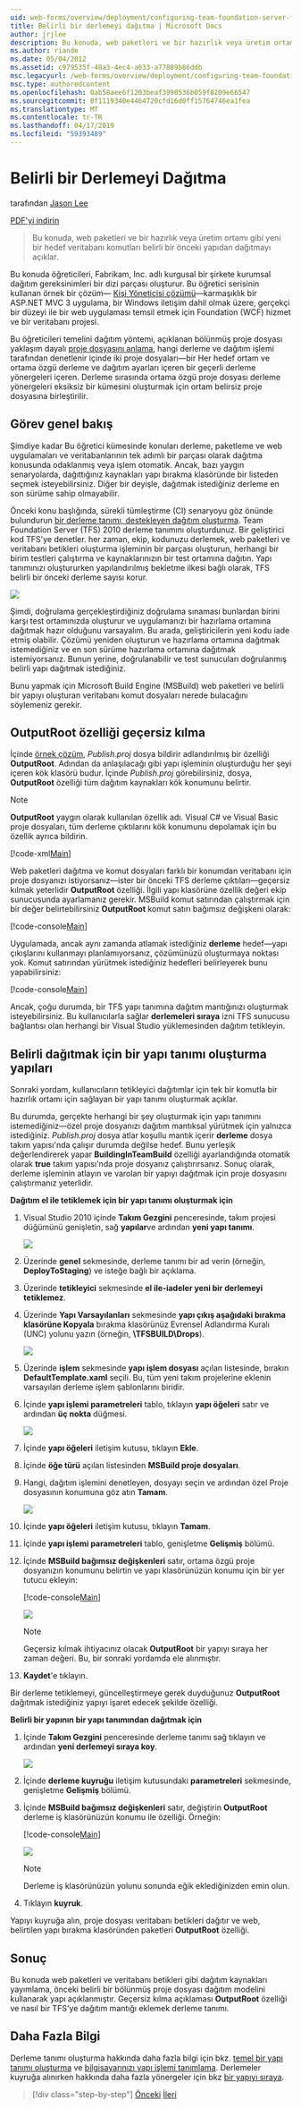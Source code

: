 ```yaml
---
uid: web-forms/overview/deployment/configuring-team-foundation-server-for-web-deployment/deploying-a-specific-build
title: Belirli bir derlemeyi dağıtma | Microsoft Docs
author: jrjlee
description: Bu konuda, web paketleri ve bir hazırlık veya üretim ortamını gibi yeni bir hedef veritabanı komutları belirli bir önceki yapıdan dağıtmayı açıklar...
ms.author: riande
ms.date: 05/04/2012
ms.assetid: c979535f-48a3-4ec4-a633-a77889b86ddb
msc.legacyurl: /web-forms/overview/deployment/configuring-team-foundation-server-for-web-deployment/deploying-a-specific-build
msc.type: authoredcontent
ms.openlocfilehash: 0ab58aee6f1203beaf3990536b059f8209e66547
ms.sourcegitcommit: 0f1119340e4464720cfd16d0ff15764746ea1fea
ms.translationtype: MT
ms.contentlocale: tr-TR
ms.lasthandoff: 04/17/2019
ms.locfileid: "59393489"
---
```

# <a name="deploying-a-specific-build"></a>Belirli bir Derlemeyi Dağıtma

tarafından [Jason Lee](https://github.com/jrjlee)

[PDF'yi indirin](https://msdnshared.blob.core.windows.net/media/MSDNBlogsFS/prod.evol.blogs.msdn.com/CommunityServer.Blogs.Components.WeblogFiles/00/00/00/63/56/8130.DeployingWebAppsInEnterpriseScenarios.pdf)

> Bu konuda, web paketleri ve bir hazırlık veya üretim ortamı gibi yeni bir hedef veritabanı komutları belirli bir önceki yapıdan dağıtmayı açıklar.


Bu konuda öğreticileri, Fabrikam, Inc. adlı kurgusal bir şirkete kurumsal dağıtım gereksinimleri bir dizi parçası oluşturur. Bu öğretici serisinin kullanan örnek bir çözüm&#x2014; [Kişi Yöneticisi çözümü](../web-deployment-in-the-enterprise/the-contact-manager-solution.md)&#x2014;karmaşıklık bir ASP.NET MVC 3 uygulama, bir Windows iletişim dahil olmak üzere, gerçekçi bir düzeyi ile bir web uygulaması temsil etmek için Foundation (WCF) hizmet ve bir veritabanı projesi.

Bu öğreticileri temelini dağıtım yöntemi, açıklanan bölünmüş proje dosyası yaklaşım dayalı [proje dosyasını anlama](../web-deployment-in-the-enterprise/understanding-the-project-file.md), hangi derleme ve dağıtım işlemi tarafından denetlenir içinde iki proje dosyaları&#x2014;bir Her hedef ortam ve ortama özgü derleme ve dağıtım ayarları içeren bir geçerli derleme yönergeleri içeren. Derleme sırasında ortama özgü proje dosyası derleme yönergeleri eksiksiz bir kümesini oluşturmak için ortam belirsiz proje dosyasına birleştirilir.

## <a name="task-overview"></a>Görev genel bakış

Şimdiye kadar Bu öğretici kümesinde konuları derleme, paketleme ve web uygulamaları ve veritabanlarının tek adımlı bir parçası olarak dağıtma konusunda odaklanmış veya işlem otomatik. Ancak, bazı yaygın senaryolarda, dağıttığınız kaynakları yapı bırakma klasöründe bir listeden seçmek isteyebilirsiniz. Diğer bir deyişle, dağıtmak istediğiniz derleme en son sürüme sahip olmayabilir.

Önceki konu başlığında, sürekli tümleştirme (CI) senaryoyu göz önünde bulundurun [bir derleme tanımı, destekleyen dağıtım oluşturma](creating-a-build-definition-that-supports-deployment.md). Team Foundation Server (TFS) 2010 derleme tanımını oluşturdunuz. Bir geliştirici kod TFS'ye denetler. her zaman, ekip, kodunuzu derlemek, web paketleri ve veritabanı betikleri oluşturma işleminin bir parçası oluşturun, herhangi bir birim testleri çalıştırma ve kaynaklarınızın bir test ortamına dağıtın. Yapı tanımınızı oluştururken yapılandırılmış bekletme ilkesi bağlı olarak, TFS belirli bir önceki derleme sayısı korur.

![](deploying-a-specific-build/_static/image1.png)

Şimdi, doğrulama gerçekleştirdiğiniz doğrulama sınaması bunlardan birini karşı test ortamınızda oluşturur ve uygulamanızı bir hazırlama ortamına dağıtmak hazır olduğunu varsayalım. Bu arada, geliştiricilerin yeni kodu iade etmiş olabilir. Çözümü yeniden oluşturun ve hazırlama ortamına dağıtmak istemediğiniz ve en son sürüme hazırlama ortamına dağıtmak istemiyorsanız. Bunun yerine, doğrulanabilir ve test sunucuları doğrulanmış belirli yapı dağıtmak istediğiniz.

Bunu yapmak için Microsoft Build Engine (MSBuild) web paketleri ve belirli bir yapıyı oluşturan veritabanı komut dosyaları nerede bulacağını söylemeniz gerekir.

## <a name="overriding-the-outputroot-property"></a>OutputRoot özelliği geçersiz kılma

İçinde [örnek çözüm](../web-deployment-in-the-enterprise/the-contact-manager-solution.md), *Publish.proj* dosya bildirir adlandırılmış bir özelliği **OutputRoot**. Adından da anlaşılacağı gibi yapı işleminin oluşturduğu her şeyi içeren kök klasörü budur. İçinde *Publish.proj* görebilirsiniz, dosya, **OutputRoot** özelliği tüm dağıtım kaynakları kök konumunu belirtir.

> [!NOTE]
> **OutputRoot** yaygın olarak kullanılan özellik adı. Visual C# ve Visual Basic proje dosyaları, tüm derleme çıktılarını kök konumunu depolamak için bu özellik ayrıca bildirin.


[!code-xml[Main](deploying-a-specific-build/samples/sample1.xml)]


Web paketleri dağıtma ve komut dosyaları farklı bir konumdan veritabanı için proje dosyanızı istiyorsanız&#x2014;ister bir önceki TFS derleme çıktıları&#x2014;geçersiz kılmak yeterlidir **OutputRoot** özelliği. İlgili yapı klasörüne özellik değeri ekip sunucusunda ayarlamanız gerekir. MSBuild komut satırından çalıştırmak için bir değer belirtebilirsiniz **OutputRoot** komut satırı bağımsız değişkeni olarak:


[!code-console[Main](deploying-a-specific-build/samples/sample2.cmd)]


Uygulamada, ancak aynı zamanda atlamak istediğiniz **derleme** hedef&#x2014;yapı çıkışlarını kullanmayı planlamıyorsanız, çözümünüzü oluşturmaya noktası yok. Komut satırından yürütmek istediğiniz hedefleri belirleyerek bunu yapabilirsiniz:


[!code-console[Main](deploying-a-specific-build/samples/sample3.cmd)]


Ancak, çoğu durumda, bir TFS yapı tanımına dağıtım mantığınızı oluşturmak isteyebilirsiniz. Bu kullanıcılarla sağlar **derlemeleri sıraya** izni TFS sunucusu bağlantısı olan herhangi bir Visual Studio yüklemesinden dağıtım tetikleyin.

## <a name="creating-a-build-definition-to-deploy-specific-builds"></a>Belirli dağıtmak için bir yapı tanımı oluşturma yapıları

Sonraki yordam, kullanıcıların tetikleyici dağıtımlar için tek bir komutla bir hazırlık ortamı için sağlayan bir yapı tanımı oluşturmak açıklar.

Bu durumda, gerçekte herhangi bir şey oluşturmak için yapı tanımını istemediğiniz&#x2014;özel proje dosyanızı dağıtım mantıksal yürütmek için yalnızca istediğiniz. *Publish.proj* dosya atlar koşullu mantık içerir **derleme** dosya takım yapısı'nda çalışır durumda değilse hedef. Bunu yerleşik değerlendirerek yapar **BuildingInTeamBuild** özelliği ayarlandığında otomatik olarak **true** takım yapısı'nda proje dosyanız çalıştırırsanız. Sonuç olarak, derleme işleminin atlayın ve varolan bir yapıyı dağıtmak için proje dosyasını çalıştırmanız yeterlidir.

**Dağıtım el ile tetiklemek için bir yapı tanımı oluşturmak için**

1. Visual Studio 2010 içinde **Takım Gezgini** penceresinde, takım projesi düğümünü genişletin, sağ **yapılar**ve ardından **yeni yapı tanımı**.

    ![](deploying-a-specific-build/_static/image2.png)
2. Üzerinde **genel** sekmesinde, derleme tanımı bir ad verin (örneğin, **DeployToStaging**) ve isteğe bağlı bir açıklama.
3. Üzerinde **tetikleyici** sekmesinde **el ile-iadeler yeni bir derlemeyi tetiklemez**.
4. Üzerinde **Yapı Varsayılanları** sekmesinde **yapı çıkış aşağıdaki bırakma klasörüne Kopyala** bırakma klasörünüz Evrensel Adlandırma Kuralı (UNC) yolunu yazın (örneğin,  **\\TFSBUILD\Drops**).

    ![](deploying-a-specific-build/_static/image3.png)
5. Üzerinde **işlem** sekmesinde **yapı işlem dosyası** açılan listesinde, bırakın **DefaultTemplate.xaml** seçili. Bu, tüm yeni takım projelerine eklenin varsayılan derleme işlem şablonlarını biridir.
6. İçinde **yapı işlemi parametreleri** tablo, tıklayın **yapı öğeleri** satır ve ardından **üç nokta** düğmesi.

    ![](deploying-a-specific-build/_static/image4.png)
7. İçinde **yapı öğeleri** iletişim kutusu, tıklayın **Ekle**.
8. İçinde **öğe türü** açılan listesinden **MSBuild proje dosyaları**.
9. Hangi, dağıtım işlemini denetleyen, dosyayı seçin ve ardından özel Proje dosyasının konumuna göz atın **Tamam**.

    ![](deploying-a-specific-build/_static/image5.png)
10. İçinde **yapı öğeleri** iletişim kutusu, tıklayın **Tamam**.
11. İçinde **yapı işlemi parametreleri** tablo, genişletme **Gelişmiş** bölümü.
12. İçinde **MSBuild bağımsız değişkenleri** satır, ortama özgü proje dosyanızın konumunu belirtin ve yapı klasörünüzün konumu için bir yer tutucu ekleyin:

    [!code-console[Main](deploying-a-specific-build/samples/sample4.cmd)]

    ![](deploying-a-specific-build/_static/image6.png)

    > [!NOTE]
    > Geçersiz kılmak ihtiyacınız olacak **OutputRoot** bir yapıyı sıraya her zaman değeri. Bu, bir sonraki yordamda ele alınmıştır.
13. **Kaydet**'e tıklayın.

Bir derleme tetiklemeyi, güncelleştirmeye gerek duyduğunuz **OutputRoot** dağıtmak istediğiniz yapıyı işaret edecek şekilde özelliği.

**Belirli bir yapının bir yapı tanımından dağıtmak için**

1. İçinde **Takım Gezgini** penceresinde derleme tanımı sağ tıklayın ve ardından **yeni derlemeyi sıraya koy**.

    ![](deploying-a-specific-build/_static/image7.png)
2. İçinde **derleme kuyruğu** iletişim kutusundaki **parametreleri** sekmesinde, genişletme **Gelişmiş** bölümü.
3. İçinde **MSBuild bağımsız değişkenleri** satır, değiştirin **OutputRoot** derleme iş klasörünüzün konumu ile özelliği. Örneğin:

    [!code-console[Main](deploying-a-specific-build/samples/sample5.cmd)]

    ![](deploying-a-specific-build/_static/image8.png)

    > [!NOTE]
    > Derleme iş klasörünüzün yolunu sonunda eğik eklediğinizden emin olun.
4. Tıklayın **kuyruk**.

Yapıyı kuyruğa alın, proje dosyası veritabanı betikleri dağıtır ve web, belirtilen yapı bırakma klasöründen paketleri **OutputRoot** özelliği.

## <a name="conclusion"></a>Sonuç

Bu konuda web paketleri ve veritabanı betikleri gibi dağıtım kaynakları yayımlama, önceki belirli bir bölünmüş proje dosyası dağıtım modelini kullanarak yapı açıklanmıştır. Geçersiz kılma açıklaması **OutputRoot** özelliği ve nasıl bir TFS'ye dağıtım mantığı eklemek derleme tanımı.

## <a name="further-reading"></a>Daha Fazla Bilgi

Derleme tanımı oluşturma hakkında daha fazla bilgi için bkz. [temel bir yapı tanımı oluşturma](https://msdn.microsoft.com/library/ms181716.aspx) ve [bilgisayarınızı yapı işlemi tanımlama](https://msdn.microsoft.com/library/ms181715.aspx). Derlemeler kuyruğa alınırken hakkında daha fazla yönergeler için bkz [bir yapıyı sıraya](https://msdn.microsoft.com/library/ms181722.aspx).

> [!div class="step-by-step"]
> [Önceki](creating-a-build-definition-that-supports-deployment.md)
> [İleri](configuring-permissions-for-team-build-deployment.md)
